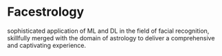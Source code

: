 # Facestrology
 sophisticated application of ML and DL in the field of facial recognition, skillfully merged with the domain of astrology to deliver a comprehensive and captivating experience.
